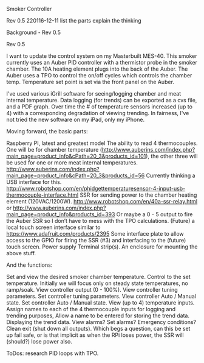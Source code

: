 Smoker Controller

Rev 0.5 220116-12-11 list the parts explain the thinking

Background - Rev 0.5

Rev 0.5

I want to update the control system on my Masterbuilt MES-40. This smoker currently uses an Auber PID controller with a
thermistor probe in the smoker chamber. The 10A heating element plugs into the back of the Auber. The Auber uses a TPO
to control the on/off cycles which controls the chamber temp. Temperature set point is set via the front panel on the
Auber.

I've used various iGrill software for seeing/logging chamber and meat internal temperature. Data logging (for trends)
can be exported as a cvs file, and a PDF graph. Over time the # of temperature sensors increased (up to 4) with a
corresponding degradation of viewing trending. In fairness, I've not tried the new software on my iPad, only my iPhone.

Moving forward, the basic parts:

Raspberry PI, latest and greatest model
The ability to read 4 thermocouples. One will be for chamber temperature
(http://www.auberins.com/index.php?main_page=product_info&cPath=20_3&products_id=101),
the other three will be used for one or more meat internal temperatures.
http://www.auberins.com/index.php?main_page=product_info&cPath=20_3&products_id=56
Currently thinking a USB interface for this.
http://www.robotshop.com/en/phidgettemperaturesensor-4-input-usb-thermocouple-interface.html
SSR for sending power to the chamber heating element (120VAC/1200W).
http://www.robotshop.com/en/40a-ssr-relay.html or
http://www.auberins.com/index.php?main_page=product_info&products_id=393
Or maybe a 0 - 5 output to fire the Auber SSR so I don’t have to mess with the TPO calculations.
(Future) a local touch screen interface similar to https://www.adafruit.com/products/2395
Some interface plate to allow access to the GPIO for firing the SSR (#3) and interfacing to the (future) touch screen.
Power supply
Terminal strip(s).
An enclosure for mounting the above stuff.

And the functions:

Set and view the desired smoker chamber temperature.
Control to the set temperature. Initially we will focus only on steady state temperatures, no ramp/soak.
View controller output (0 - 100%).
View controller tuning parameters.
Set controller tuning parameters.
View controller Auto / Manual state.
Set controller Auto / Manual state.
View (up to 4) temperature inputs.
Assign names to each of the 4 thermocouple inputs for logging and trending purposes,
Allow a name to be entered for storing the trend data.
Displaying the trend data.
View alarms?
Set alarms?
Emergency conditions?
Clean exit (shut down all outputs). Which begs a question, can this be set up fail safe, or is that implicit as when
the RPi loses power, the SSR will (should?) lose power also.



ToDos: research PID loops with TPO.


